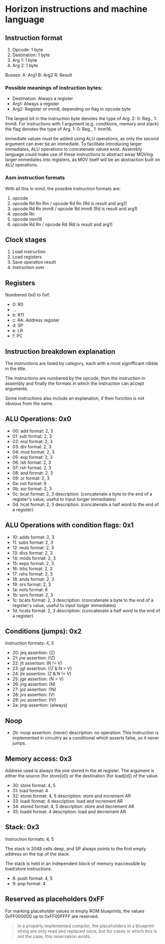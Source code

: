 # Horizon instructions and machine language

## Instruction format

1. Opcode:      1 byte
2. Destination: 1 byte
3. Arg 1:       1 byte
4. Arg 2:       1 byte

Busses:
A: Arg1
B: Arg2
R: Result

### Possible meanings of instruction bytes:
- Destination: Always a register
- Arg1: Always a register
- Arg2: Register or imm8, depending on flag in opcode byte

The largest bit in the instruction byte denotes the type of Arg. 2: 0: Reg., 1: Imm8.
For instructions with 1 argument (e.g. conditions, memory and stack) the flag denotes the type
of Arg. 1: 0: Reg., 1: Imm16.

Immediate values must be added using ALU operations, as only the second argument can ever be an immediate.
To facilitate introducing larger immediates, ALU operations to concatenate values exist. Assembly language
could make use of these instructions to abstract away MOVing larger immediates into registers, as MOV itself
will be an abstraction built on ALU operations.

### Asm instruction formats
With all this in mind, the possible instruction formats are:
1. opcode
2. opcode Rd Rn Rm      / opcode Rd Rn      (Rd is result and arg1)
3. opcode Rd Rn imm8    / opcode Rd imm8    (Rd is result and arg1)
4. opcode Rn
5. opcode imm16
6. opcode Rd Rn         / opcode Rd         (Rd is result and arg1)

## Clock stages
1. Load instruction
2. Load registers
3. Save operation result
4. Instruction over

## Registers
Numbered 0x0 to 0xf:
- 0: R0
- ...
- b: R11
- c: RA: Address register
- d: SP
- e: LR
- f: PC

## Instruction breakdown explanation
The instructions are listed by category, each with a most signifficant nibble in the
title.

The instructions are numbered by the opcode, then the instruction in assembly and
finally the formats in which the instruction can accept arguments.

Some instructions also include an explanation, if their function is not obvious from
the name.

## ALU Operations: 0x0

- 00: add
    format: 2, 3
- 01: sub
    format: 2, 3
- 02: mul
    format: 2, 3
- 03: div
    format: 2, 3
- 04: mod
    format: 2, 3
- 05: exp
    format: 2, 3
- 06: lsh
    format: 2, 3
- 07: rsh
    format: 2, 3
- 08: and
    format: 2, 3
- 09: or
    format: 2, 3
- 0a: not
    format: 6
- 0b: xor
    format: 2, 3
- 0c: bcat
    format: 2, 3
    description: (concatenate a byte to the end of a register's value, useful to input longer immediates)
- 0d: hcat
    format: 2, 3
    description: (concatenate a half word to the end of a register)

## ALU Operations with condition flags: 0x1

- 10: adds
    format: 2, 3
- 11: subs
    format: 2, 3
- 12: muls
    format: 2, 3
- 13: divs
    format: 2, 3
- 14: mods
    format: 2, 3
- 15: exps
    format: 2, 3
- 16: lshs
    format: 2, 3
- 17: rshs
    format: 2, 3
- 18: ands
    format: 2, 3
- 19: ors
    format: 2, 3
- 1a: nots
    format: 6
- 1b: xors
    format: 2, 3
- 1c: bcats
    format: 2, 3
    description: (concatenate a byte to the end of a register's value, useful to input longer immediates)
- 1d: hcats
    format: 2, 3
    description: (concatenate a half word to the end of a register)

## Conditions (jumps): 0x2
Instruction formats: 4, 5

- 20: jeq
    assertion: (Z)
- 21: jne
    assertion: (!Z)
- 22: jlt
    assertion: (N != V)
- 23: jgt
    assertion: (!Z & N = V)
- 24: jle
    assertion: (Z & N != V)
- 25: jge
    assertion: (N = V)
- 26: jng
    assertion: (N)
- 27: jpz
    assertion: (!N)
- 28: jvs
    assertion: (V)
- 29: jvc
    assertion: (!V)
- 2a: jmp
    assertion: (always)

## Noop
- 2b: noop
    assertion: (never)
    description: no operation. This instruction is implemented in circuitry as a conditional which asserts false, so it never jumps.

## Memory access: 0x3
Address used is always the one stored in the `AR` register.
The argument is either the source (for store\[id\]) or the destination (for load\[id\])
of the value.

- 30: store
    format: 4, 5
- 31: load
    format: 4
- 32: storei
    format: 4, 5
    description: store and increment AR
- 33: loadi
    format: 4
    description: load and increment AR
- 34: stored
    format: 4, 5
    description: store and decrement AR
- 35: loadd
    format: 4
    description: load and decrement AR

## Stack: 0x3
Instruction formats: 4, 5

The stack is 2048 cells deep, and SP always points to the first empty address
on the top of the stack.

The stack is held in an independent block of memory inaccessible by load/store
instructions.

- 8: push
    format: 4, 5
- 9: pop
    format: 4

## Reserved as placeholders 0xFF
For marking placeholder values in empty ROM blueprints, the values 0xFF000000
up to 0xFF00FFFF are reserved.

> In a properly implemented compiler, the placeholders in a blueprint string are only
> read and replaced once, but for cases in which this is not the case, this reservation
> exists.

<!-- ### This is expansion material, not present in the actual processor yet ###-->
<!-- ## Vector operations -->
<!-- ### Registers -->
<!-- Numbered 0x10 to 0x4f -->
<!-- - V0..V15 (operand 1) -->
<!-- - U0..U15 (operand 2) -->
<!-- - T0..T15 (result) -->
<!-- - S0..S15 (result alt) -->
<!---->
<!-- ### Loading and storing -->
<!-- Vx and Ux registers can be written like any other register, and Tx and Sx can be read from, but they are all -->
<!-- one function only. Vx and Ux are write-only and Tx and Sx are read-only for non-vector instructions. -->
<!---->
<!-- ### Vector ALU operations (result T): 0x4 -->
<!-- - 0\*: vtadd -->
<!-- - 1\*: vtsub -->
<!-- - 2\*: vtmul -->
<!-- - 3\*: vtdiv -->
<!-- - 4\*: vtmod -->
<!-- - 5\*: vtexp -->
<!-- - 6\*: vtlsh -->
<!-- - 7\*: vtrsh -->
<!-- - 8\*: vtand -->
<!-- - 9\*: vtor -->
<!-- - a\*: vtnot -->
<!-- - b\*: vtxor -->
<!---->
<!-- ### Vector ALU operations (result S): 0x5 -->
<!-- - 0\*: vsadd -->
<!-- - 1\*: vssub -->
<!-- - 2\*: vsmul -->
<!-- - 3\*: vsdiv -->
<!-- - 4\*: vsmod -->
<!-- - 5\*: vsexp -->
<!-- - 6\*: vslsh -->
<!-- - 7\*: vsrsh -->
<!-- - 8\*: vsand -->
<!-- - 9\*: vsor -->
<!-- - a\*: vsnot -->
<!-- - b\*: vsxor -->
<!---->
<!-- ### Vector register access: 0x6 -->
<!-- - 0: movtv (move registers Tx to Vx) -->
<!-- - 1: movtu (" Tx to Ux) -->
<!-- - 2: movsv (" Sx to Vx) -->
<!-- - 3: movsu (" Sx to Ux) -->
<!-- - 4: movvu (" Vx to Ux) -->
<!-- - 5: movuv (" Ux to Vx) -->
<!-- - 6: copyv (copy single value into all Vx) -->
<!-- - 7: copyu (copy single value into all Vx) -->
